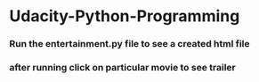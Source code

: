 # Udacity-Python-Programming
### Run the entertainment.py file to see a created html file 
### after running click on particular movie to see trailer
